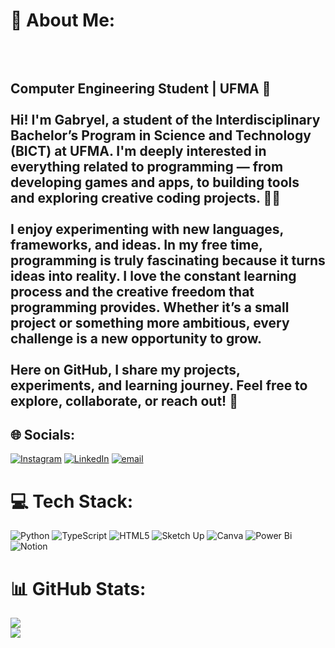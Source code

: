# 🤖 About Me:
##  <br><br>Computer Engineering Student | UFMA 📘<br><br>Hi! I'm Gabryel, a student of the Interdisciplinary Bachelor’s Program in Science and Technology (BICT) at UFMA. I'm deeply interested in everything related to programming — from developing games and apps, to building tools and exploring creative coding projects. 🧑‍💻<br><br>I enjoy experimenting with new languages, frameworks, and ideas. In my free time, programming is truly fascinating because it turns ideas into reality. I love the constant learning process and the creative freedom that programming provides. Whether it’s a small project or something more ambitious, every challenge is a new opportunity to grow. <br><br>Here on GitHub, I share my projects, experiments, and learning journey. Feel free to explore, collaborate, or reach out! 🚀<br>


## 🌐 Socials:
[![Instagram](https://img.shields.io/badge/Instagram-%23E4405F.svg?logo=Instagram&logoColor=white)](https://instagram.com/_gabss_s) [![LinkedIn](https://img.shields.io/badge/LinkedIn-%230077B5.svg?logo=linkedin&logoColor=white)](https://linkedin.com/in/gabryel-guimaraes) [![email](https://img.shields.io/badge/Email-D14836?logo=gmail&logoColor=white)](mailto:gabryel.guimaraes) 

# 💻 Tech Stack:
![Python](https://img.shields.io/badge/python-3670A0?style=for-the-badge&logo=python&logoColor=ffdd54) ![TypeScript](https://img.shields.io/badge/typescript-%23007ACC.svg?style=for-the-badge&logo=typescript&logoColor=white) ![HTML5](https://img.shields.io/badge/html5-%23E34F26.svg?style=for-the-badge&logo=html5&logoColor=white) ![Sketch Up](https://img.shields.io/badge/SketchUp-005F9E?style=for-the-badge&logo=sketchup&logoColor=white) ![Canva](https://img.shields.io/badge/Canva-%2300C4CC.svg?style=for-the-badge&logo=Canva&logoColor=white) ![Power Bi](https://img.shields.io/badge/power_bi-F2C811?style=for-the-badge&logo=powerbi&logoColor=black) ![Notion](https://img.shields.io/badge/Notion-%23000000.svg?style=for-the-badge&logo=notion&logoColor=white)
# 📊 GitHub Stats:
![](https://github-readme-stats.vercel.app/api?username=AYIQIA&theme=dracula&hide_border=false&include_all_commits=false&count_private=false)<br/>
![](https://nirzak-streak-stats.vercel.app/?user=AYIQIA&theme=dracula&hide_border=false)<br/>

<!-- Proudly created with GPRM ( https://gprm.itsvg.in ) -->
